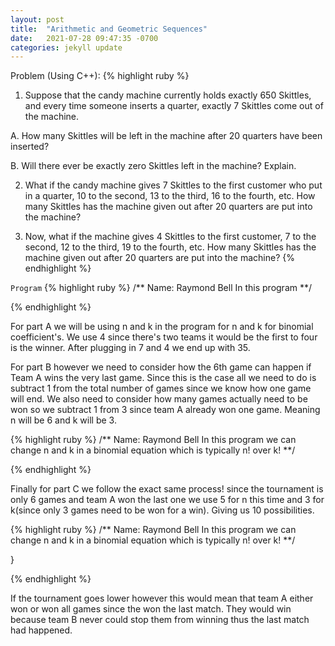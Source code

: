 ```yaml
---
layout: post
title:  "Arithmetic and Geometric Sequences"
date:   2021-07-28 09:47:35 -0700
categories: jekyll update
---
```

Problem (Using C++):
{% highlight ruby %}
1. Suppose that the candy machine currently holds exactly 650 Skittles, and every time someone inserts a quarter, exactly 7 Skittles come out of the machine.

  A. How many Skittles will be left in the machine after 20 quarters have been inserted?

  B. Will there ever be exactly zero Skittles left in the machine? Explain.

2. What if the candy machine gives 7 Skittles to the first customer who put in a quarter, 10 to the second, 13 to the third, 16 to the fourth, etc. How many Skittles has the machine given out after 20 quarters are put into the machine?

3. Now, what if the machine gives 4 Skittles to the first customer, 7 to the second, 12 to the third, 19 to the fourth, etc. How many Skittles has the machine given out after 20 quarters are put into the machine?
{% endhighlight %}

`Program`
{% highlight ruby %}
/**
Name: Raymond Bell
In this program
**/

{% endhighlight %}

For part A we will be using n and k in the program for n and k for binomial coefficient's. We use 4 since there's two teams it would be the first to four is the winner. After plugging in 7 and 4 we end up with 35.

For part B however we need to consider how the 6th game can happen if Team A wins the very last game. Since this is the case all we need to do is subtract 1 from the total number of games since we know how one game will end. We also need to consider how many games actually need to be won so we subtract 1 from 3 since team A already won one game. Meaning n will be 6 and k will be 3.

{% highlight ruby %}
/**
Name: Raymond Bell
In this program we can change n and k in a binomial equation which is typically n! over k!
**/

{% endhighlight %}

Finally for part C we follow the exact same process! since the tournament is only 6 games and team A won the last one we use 5 for n this time and 3 for k(since only 3 games need to be won for a win). Giving us 10 possibilities.

{% highlight ruby %}
/**
Name: Raymond Bell
In this program we can change n and k in a binomial equation which is typically n! over k!
**/

}

{% endhighlight %}

If the tournament goes lower however this would mean that team A either won or won all games since the won the last match. They would win because team B never could stop them from winning thus the last match had happened.

